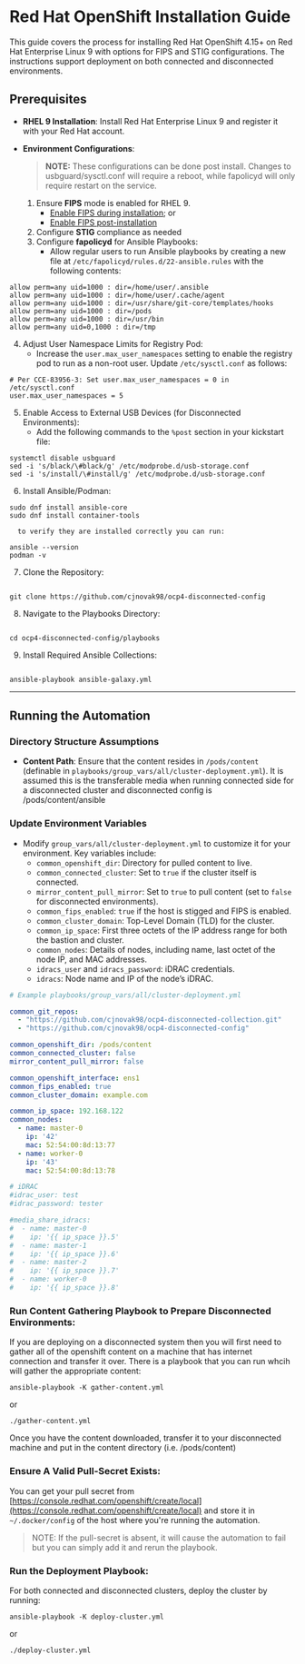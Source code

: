 # Red Hat OpenShift Installation Guide

This guide covers the process for installing Red Hat OpenShift 4.15+ on Red Hat Enterprise Linux 9 with options for FIPS and STIG configurations. The instructions support deployment on both connected and disconnected environments.

## Prerequisites

- **RHEL 9 Installation**: Install Red Hat Enterprise Linux 9 and register it with your Red Hat account.
- **Environment Configurations**:

  > **NOTE:** These configurations can be done post install. Changes to usbguard/sysctl.conf will require a reboot, while fapolicyd will only require restart on the service.

  1. Ensure **FIPS** mode is enabled for RHEL 9.
      - [Enable FIPS during installation](https://docs.redhat.com/en/documentation/red_hat_enterprise_linux/9/html/security_hardening/switching-rhel-to-fips-mode_security-hardening#proc_installing-the-system-with-fips-mode-enabled_switching-rhel-to-fips-mode); or
     - [Enable FIPS post-installation](https://docs.redhat.com/en/documentation/red_hat_enterprise_linux/9/html/security_hardening/switching-rhel-to-fips-mode_security-hardening#switching-the-system-to-fips-mode_using-the-system-wide-cryptographic-policies)
  2. Configure **STIG** compliance as needed
  3. Configure **fapolicyd** for Ansible Playbooks:
      - Allow regular users to run Ansible playbooks by creating a new file at `/etc/fapolicyd/rules.d/22-ansible.rules` with the following contents:
```shell
allow perm=any uid=1000 : dir=/home/user/.ansible
allow perm=any uid=1000 : dir=/home/user/.cache/agent
allow perm=any uid=1000 : dir=/usr/share/git-core/templates/hooks
allow perm=any uid=1000 : dir=/pods
allow perm=any uid=1000 : dir=/usr/bin
allow perm=any uid=0,1000 : dir=/tmp
```

  4. Adjust User Namespace Limits for Registry Pod:
     - Increase the `user.max_user_namespaces` setting to enable the registry pod to run as a non-root user. Update `/etc/sysctl.conf` as follows:
```shell
# Per CCE-83956-3: Set user.max_user_namespaces = 0 in /etc/sysctl.conf
user.max_user_namespaces = 5
```

  5. Enable Access to External USB Devices (for Disconnected Environments):
     - Add the following commands to the `%post` section in your kickstart file:
```shell
systemctl disable usbguard
sed -i 's/black/\#black/g' /etc/modprobe.d/usb-storage.conf
sed -i 's/install/\#install/g' /etc/modprobe.d/usb-storage.conf
```

  6. Install Ansible/Podman:
```shell
sudo dnf install ansible-core
sudo dnf install container-tools
```

      to verify they are installed correctly you can run:
```shell
ansible --version
podman -v
```
  
  7. Clone the Repository:
```shell

git clone https://github.com/cjnovak98/ocp4-disconnected-config

```

  8. Navigate to the Playbooks Directory:
```shell

cd ocp4-disconnected-config/playbooks

```

  9. Install Required Ansible Collections: 
```shell

ansible-playbook ansible-galaxy.yml

```
---

## Running the Automation

### Directory Structure Assumptions

- **Content Path**: Ensure that the content resides in `/pods/content` (definable in `playbooks/group_vars/all/cluster-deployment.yml`). It is assumed this is the transferable media when running connected side for a disconnected cluster and disconnected config is /pods/content/ansible

### Update Environment Variables

- Modify `group_vars/all/cluster-deployment.yml` to customize it for your environment. Key variables include:
   - `common_openshift_dir`: Directory for pulled content to live.
   - `common_connected_cluster`: Set to `true` if the cluster itself is connected.
   - `mirror_content_pull_mirror`: Set to `true` to pull content (set to `false` for disconnected environments).
   - `common_fips_enabled`: `true` if the host is stigged and FIPS is enabled.
   - `common_cluster_domain`: Top-Level Domain (TLD) for the cluster.
   - `common_ip_space`: First three octets of the IP address range for both the bastion and cluster.
   - `common_nodes`: Details of nodes, including name, last octet of the node IP, and MAC addresses.
   - `idracs_user` and `idracs_password`: iDRAC credentials.
   - `idracs`: Node name and IP of the node’s iDRAC.

```yaml
# Example playbooks/group_vars/all/cluster-deployment.yml

common_git_repos:
  - "https://github.com/cjnovak98/ocp4-disconnected-collection.git"
  - "https://github.com/cjnovak98/ocp4-disconnected-config"

common_openshift_dir: /pods/content
common_connected_cluster: false
mirror_content_pull_mirror: false

common_openshift_interface: ens1
common_fips_enabled: true
common_cluster_domain: example.com

common_ip_space: 192.168.122
common_nodes:
  - name: master-0
    ip: '42'
    mac: 52:54:00:8d:13:77
  - name: worker-0
    ip: '43'
    mac: 52:54:00:8d:13:78

# iDRAC
#idrac_user: test
#idrac_password: tester

#media_share_idracs:
#  - name: master-0
#    ip: '{{ ip_space }}.5'
#  - name: master-1
#    ip: '{{ ip_space }}.6'
#  - name: master-2
#    ip: '{{ ip_space }}.7'
#  - name: worker-0
#    ip: '{{ ip_space }}.8'

```

### Run Content Gathering Playbook to Prepare Disconnected Environments:
If you are deploying on a disconnected system then you will first need to gather all of the openshift content on a machine that has internet connection and transfer it over. There is a playbook that you can run whcih will gather the appropriate content: 

```shell
ansible-playbook -K gather-content.yml
```
or 
```shell
./gather-content.yml
```

Once you have the content downloaded, transfer it to your disconnected machine and put in the content directory (i.e. /pods/content)

### Ensure A Valid Pull-Secret Exists: 

You can get your pull secret from [https://console.redhat.com/openshift/create/local](https://console.redhat.com/openshift/create/local) and store it in `~/.docker/config` of the host where you're running the automation. 

> NOTE: If the pull-secret is absent, it will cause the automation to fail but you can simply add it and rerun the playbook.

### Run the Deployment Playbook:

For both connected and disconnected clusters, deploy the cluster by running:

```shell
ansible-playbook -K deploy-cluster.yml
```
or

```shell
./deploy-cluster.yml
```
